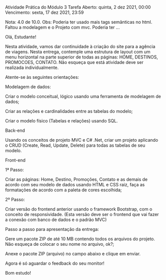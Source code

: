 Atividade Prática do Módulo 3 Tarefa
Aberto: quinta, 2 dez 2021, 00:00
Vencimento: sexta, 17 dez 2021, 23:59



Nota: 4.0 de 10.0.
Obs: Poderia ter usado mais tags semânticas no html. Faltou a modelagem e o Projeto com mvc. Poderia ter ...




Olá, Estudante! 

Nesta atividade, vamos dar continuidade à criação do site para a agência de viagens.  Nesta entrega, contemple uma estrutura de layout com um menu horizontal na parte superior de todas as páginas: HOME, DESTINOS, PROMOCOES, CONTATO. Não esqueça que está atividade deve ser realizada individualmente.  

Atente-se às seguintes orientações:  

Modelagem de dados:  

Criar o modelo conceitual, lógico usando uma ferramenta de modelagem de dados; 

Criar as relações e cardinalidades entre as tabelas do modelo; 

Criar o modelo físico (Tabelas e relações) usando SQL. 

 

Back-end  

Usando os conceitos de projeto MVC e C# .Net, criar um projeto aplicando o CRUD (Create, Read, Update, Delete) para todas as tabelas de seu modelo. 

 

 Front-end 

1ª Passo:  

Criar as páginas: Home, Destino, Promoções, Contato e as demais de acordo com seu modelo de dados usando HTML e CSS raiz, faça as formatações de acordo com a paleta de cores escolhida; 

2º Passo:  

Criar versão do frontend anterior usando o framework Bootstrap, com o conceito de responsividade. (Esta versão deve ser o frontend que vai fazer a conexão com banco de dados e o padrão MVC) 

  

Passo a passo para apresentação da entrega: 

Gere um pacote ZIP de até 10 MB contendo todos os arquivos do projeto. Não esqueça de colocar o seu nome no arquivo, ok?;  

Anexe o pacote ZIP (arquivo) no campo abaixo e clique em enviar.  

 

Agora é só aguardar o feedback do seu monitor!  

Bom estudo!